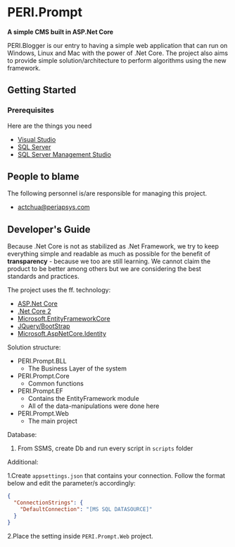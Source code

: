 # PERI.Prompt

**A simple CMS built in ASP.Net Core**

PERI.Blogger is our entry to having a simple web application that can run on Windows, Linux and Mac with the power of .Net Core. The project also aims to provide simple solution/architecture to perform algorithms using the new framework.

## Getting Started

### Prerequisites

Here are the things you need

- [Visual Studio](https://www.visualstudio.com/)
- [SQL Server](https://www.microsoft.com/en-us/sql-server/sql-server-2016)
- [SQL Server Management Studio](https://msdn.microsoft.com/en-us/library/mt238290.aspx)

## People to blame

The following personnel is/are responsible for managing this project.

- [actchua@periapsys.com](mailto:actchua@periapsys.com)

## Developer's Guide

Because .Net Core is not as stabilized as .Net Framework, we try to keep everything simple and readable as much as possible for the benefit of **transparency** - because we too are still learning. We cannot claim the product to be better among others but we are considering the best standards and practices.

The project uses the ff. technology:

- [ASP.Net Core](https://docs.microsoft.com/en-us/aspnet/core/)
- [.Net Core 2](https://www.microsoft.com/net/core)
- [Microsoft.EntityFrameworkCore](https://www.nuget.org/packages/Microsoft.EntityFrameworkCore/)	
- [JQuery/BootStrap](http://getbootstrap.com/)
- [Microsoft.AspNetCore.Identity](https://www.nuget.org/packages/Microsoft.AspNetCore.Identity/)

Solution structure:

- PERI.Prompt.BLL
	- The Business Layer of the system
- PERI.Prompt.Core
	- Common functions
- PERI.Prompt.EF
	- Contains the EntityFramework module
	- All of the data-manipulations were done here
- PERI.Prompt.Web
	- The main project

Database:

1. From SSMS, create Db and run every script in ```scripts``` folder

Additional:

1.Create ```appsettings.json``` that contains your connection. Follow the format below and edit the parameter/s accordingly:

```json
{
  "ConnectionStrings": {
    "DefaultConnection": "[MS SQL DATASOURCE]"
  }
}
```

2.Place the setting inside ```PERI.Prompt.Web``` project.